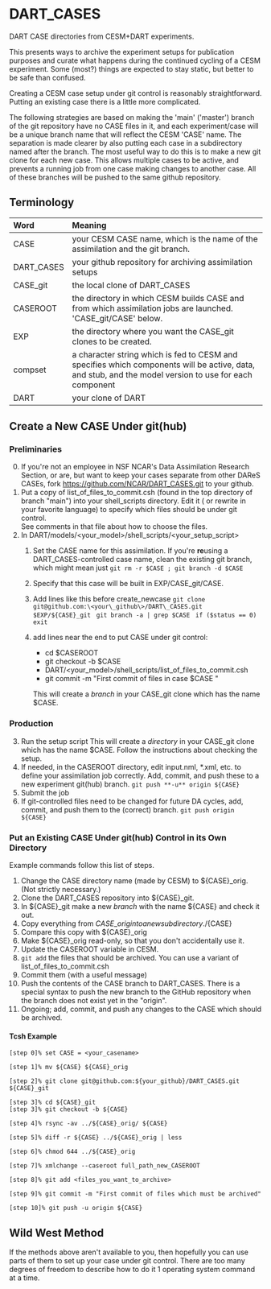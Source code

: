 # DART_CASES
DART CASE directories from CESM+DART experiments.

This presents ways to archive the experiment setups for publication purposes
and curate what happens during the continued cycling of a CESM experiment.
Some (most?) things are expected to stay static, but better to be safe than confused.

Creating a CESM case setup under git control is reasonably straightforward.
Putting an existing case there is a little more complicated.

The following strategies are based on making the 'main' ('master') branch
of the git repository have no CASE files in it, and each experiment/case 
will be a unique branch name that will reflect the CESM 'CASE' name.
The separation is made clearer by also putting each case in a subdirectory
named after the branch.
The most useful way to do this is to make a new git clone for each new case.
This allows multiple cases to be active, and prevents a running job
from one case making changes to another case.
All of these branches will be pushed to the same github repository.


## Terminology

| Word | Meaning|
 :--------------- |:-----------------------------------------------------------------------------------------|
|CASE       | your CESM CASE name, which is the name of the assimilation and the git branch. |
|DART\_CASES | your github repository for archiving assimilation setups |
|CASE_git    | the local clone of DART\_CASES |
|CASEROOT   | the directory in which CESM builds CASE and from which assimilation jobs are launched.  'CASE_git/CASE' below. |
|EXP        | the directory where you want the CASE_git clones to be created. |
|compset    | a character string which is fed to CESM and specifies which components will be active, data, and stub, and the model version to use for each component |
|DART       | your clone of DART |

## Create a New CASE Under git(hub)

### Preliminaries

0. If you're not an employee in NSF NCAR's Data Assimilation Research Section,
   or are, but want to keep your cases separate from other DAReS CASEs,
   fork https://github.com/NCAR/DART_CASES.git to your github.
1. Put a copy of list\_of\_files\_to\_commit.csh (found in the top directory 
   of branch "main") into your shell\_scripts directory.
   Edit it ( or rewrite in your favorite language) to specify which files 
   should be under git control.  
   See comments in that file about how to choose the files.
2. In DART/models/\<your\_model\>/shell\_scripts/\<your\_setup\_script\>
   1. Set the CASE name for this assimilation.
      If you're **re**using a DART\_CASES-controlled case name, 
      clean the existing git branch, which might mean just
      ` git rm -r $CASE ; git branch -d $CASE `
   2. Specify that this case will be built in EXP/CASE\_git/CASE.
   3. Add lines like this before create\_newcase 
      ` git clone git@github.com:\<your\_github\>/DART\_CASES.git $EXP/${CASE}_git `
      ` git branch -a | grep $CASE`
      ` if ($status == 0) exit` 
   4. add lines near the end to put CASE under git control:
      + cd \$CASEROOT
      + git checkout -b \$CASE
      + DART/\<your\_model\>/shell\_scripts/list\_of\_files\_to\_commit.csh
      + git commit -m "First commit of files in case \$CASE "

      This will create a *branch* in your CASE_git clone which has the name \$CASE.

### Production

3. Run the setup script
   This will create a *directory* in your CASE_git clone which has the name \$CASE.
   Follow the instructions about checking the setup.
4. If needed, in the CASEROOT directory, edit input.nml, \*.xml, etc.
   to define your assimilation job correctly.
   Add, commit, and push these to a new experiment git(hub) branch.
   ` git push **-u** origin ${CASE} `
5. Submit the job
6. If git-controlled files need to be changed for future DA cycles,
   add, commit, and push them to the (correct) branch.
   ` git push origin ${CASE} `

### Put an Existing CASE Under git(hub) Control in its Own Directory

Example commands follow this list of steps.

1.  Change the CASE directory name (made by CESM) to ${CASE}\_orig. (Not strictly necessary.)
2.  Clone the DART\_CASES repository into ${CASE}\_git.
3.  In ${CASE}\_git make a new *branch* with the name ${CASE} and check it out.
4.  Copy everything from ${CASE}\_orig into a new subdirectory ./${CASE} 
5.  Compare this copy with ${CASE}\_orig
6.  Make ${CASE}\_orig read-only, so that you don't accidentally use it.
7.  Update the CASEROOT variable in CESM.
8.  `git add` the files that should be archived.  You can use a variant of list\_of\_files\_to\_commit.csh
9.  Commit them (with a useful message)
10.  Push the contents of the CASE branch to DART\_CASES. There is a special syntax to push the new branch to the GitHub repository when the branch does not exist yet in the "origin".
11.  Ongoing; add, commit, and push any changes to the CASE which should be archived.


#### Tcsh Example

```
[step 0]% set CASE = <your_casename>

[step 1]% mv ${CASE} ${CASE}_orig

[step 2]% git clone git@github.com:${your_github}/DART_CASES.git ${CASE}_git

[step 3]% cd ${CASE}_git
[step 3]% git checkout -b ${CASE}

[step 4]% rsync -av ../${CASE}_orig/ ${CASE}

[step 5]% diff -r ${CASE} ../${CASE}_orig | less

[step 6]% chmod 644 ../${CASE}_orig

[step 7]% xmlchange --caseroot full_path_new_CASEROOT

[step 8]% git add <files_you_want_to_archive>

[step 9]% git commit -m "First commit of files which must be archived"

[step 10]% git push -u origin ${CASE}

```

## Wild West Method

   If the methods above aren't available to you, then hopefully you can use parts of them
   to set up your case under git control.
   There are too many degrees of freedom to describe how to do it 
   1 operating system command at a time.


